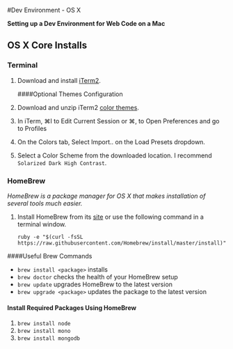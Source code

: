 #Dev Environment - OS X

**Setting up a Dev Environment for Web Code on a Mac**


## OS X Core Installs


### Terminal

1. Download and install [iTerm2](http://www.iterm2.com).

    ####Optional Themes Configuration
2. Download and unzip iTerm2 [color themes](http://iterm2colorschemes.com/).
3. In iTerm, ⌘I to Edit Current Session or ⌘, to Open Preferences and go to Profiles
4. On the Colors tab, Select Import.. on the Load Presets dropdown.
5. Select a Color Scheme from the downloaded location.  I recommend `Solarized Dark High Contrast`.


### HomeBrew

*HomeBrew is a package manager for OS X that makes installation of several tools much easier.*

1. Install HomeBrew from its [site](http://brew.sh/) or use the following command in a terminal window.

   ```
   ruby -e "$(curl -fsSL https://raw.githubusercontent.com/Homebrew/install/master/install)"
   ```

####Useful Brew Commands
- `brew install <package>` installs
- `brew doctor` checks the health of your HomeBrew setup
- `brew update` upgrades HomeBrew to the latest version
- `brew upgrade <package>` updates the package to the latest version


#### Install Required Packages Using HomeBrew
1. `brew install node`
2. `brew install mono`
3. `brew install mongodb`

